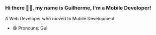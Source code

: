 ### Hi there 👋🏾, my name is Guilherme, I'm a Mobile Developer!

A Web Developer who moved to Mobile Development

- 😄 Pronouns: Gui 
